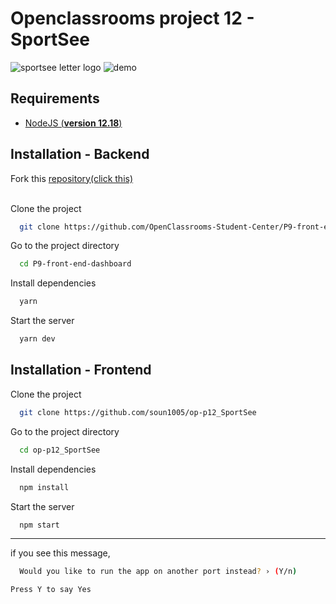 
# Openclassrooms project 12 - SportSee
![sportsee letter logo](https://user-images.githubusercontent.com/79379473/230331807-e3de0025-dc15-4220-9a16-afb935d3c428.png)
![demo](https://user-images.githubusercontent.com/79379473/230331003-cce31960-5ea1-4e55-923c-9817f55024ce.png)
## Requirements

  - [NodeJS (**version 12.18**)](https://nodejs.org/en/)

## Installation - Backend


 Fork this [repository(click this)](https://github.com/OpenClassrooms-Student-Center/P9-front-end-dashboard)

\
Clone the project

```bash
  git clone https://github.com/OpenClassrooms-Student-Center/P9-front-end-dashboard
```

Go to the project directory

```bash
  cd P9-front-end-dashboard
```

Install dependencies

```bash
  yarn
```

Start the server

```bash
  yarn dev
```


## Installation - Frontend

Clone the project

```bash
  git clone https://github.com/soun1005/op-p12_SportSee
```

Go to the project directory

```bash
  cd op-p12_SportSee
```

Install dependencies

```bash
  npm install
```

Start the server

```bash
  npm start
```
---

if you see this message,

```bash
  Would you like to run the app on another port instead? › (Y/n)
```
    Press Y to say Yes

